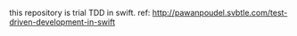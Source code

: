 this repository is trial TDD in swift.
ref: http://pawanpoudel.svbtle.com/test-driven-development-in-swift
